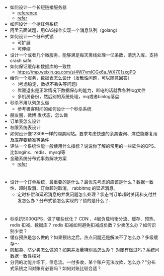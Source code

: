 - 如何设计一个长短链接服务器
  - [reference](https://xie.infoq.cn/article/483fcfbe3f942cb1fa9d9ce20)
  - [refer](https://mp.weixin.qq.com/s/dEeG-xZfKt4FUqaHmj7lWw)
- 如何设计一个抢红包系统
- 阿里云面试题，用CAS操作实现一个消息队列（golang）
- 如何设计一个分布式锁
  - 可扩展
  - 可伸缩
- 设计一个或者几个微服务，能够满足每天离线处理一亿条数，清洗入库，支持crash safe
- 如何保证缓存和数据库的一致性
  - https://mp.weixin.qq.com/s/4W7vmICGx6a_WX701zxgPQ
- 给你一个服务，数据表怎么设计（发散性问题，可以随意回答）
  - (考虑稳定，数据不丢失等问题)
  - 优雅退出是正常情况下数据保存的能力，断电的话就靠各种log文件
  - 多机房备份，然后别的系统处理，mq或者binlog落盘
- 秒杀不用队列怎么做
  - 参考极客时间的如何设计一个秒杀系统
- 朋友圈，微博 发状态，怎么做
- 订单表怎么设计
- 权限系统表设计
- 如何设计像12306一样的购票网站。要求考虑快速的余票查询、席位能够复用及库存要精准等条件
- 评估一个系统性能一般使用什么指标？说说你了解的常用的一些软件的QPS。比如nginx、redis、mysql等
- 金融系统分布式事务解决方案
  - [refer](https://mp.weixin.qq.com/s/grpGWYdyoR8mEGbU5RiZng)
  
# 
- 设计一个订单系统，最重要的是什么？最优先考虑的应该是什么？数据一致性、超时取消、订单超时取消， rabbitmq 的延迟消息。 
  - 定时补偿和延迟消息的并发问题怎么处理？状态判订单超时关闭和支付并发怎么办？分布式锁怎么实现的？锁的是什么？.
#
- 秒杀抗5000QPS，做了哪些优化？ CDN 、4层负载均衡分流、缓存、预热、 redis 扣减、数据库？ redis 扣减如何避免扣减成负数？少卖怎么办？如何识别少卖？
- 缓存预热是怎么做的？如果预热之后，热点问题还是解决不了怎么办？多级缓存～
- 防超卖、防少卖怎么做的？如果并发量特别高怎么办？.对账有做过吗？系统间数据一致性核对
- 分佣的功能介绍下，信息流。一付多收，某个账户无法收款，怎么办？"分布式系统之间对账有必要吗？如何对账比较合适？
